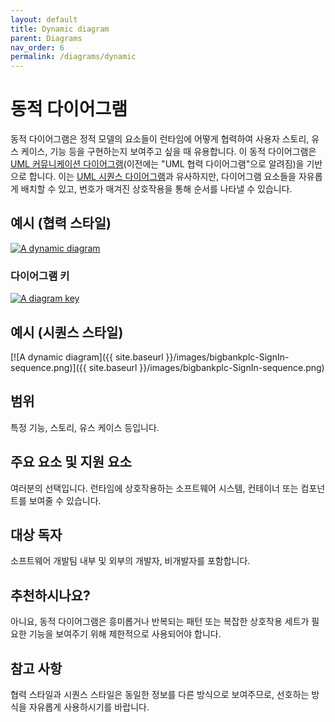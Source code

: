```yaml
---
layout: default
title: Dynamic diagram
parent: Diagrams
nav_order: 6
permalink: /diagrams/dynamic
---
```


# 동적 다이어그램

동적 다이어그램은 정적 모델의 요소들이 런타임에 어떻게 협력하여 사용자 스토리, 유스 케이스, 기능 등을 구현하는지 보여주고 싶을 때 유용합니다. 이 동적 다이어그램은 [UML 커뮤니케이션 다이어그램](https://en.wikipedia.org/wiki/Communication_diagram)(이전에는 "UML 협력 다이어그램"으로 알려짐)을 기반으로 합니다. 이는 [UML 시퀀스 다이어그램](https://en.wikipedia.org/wiki/Sequence_diagram)과 유사하지만, 다이어그램 요소들을 자유롭게 배치할 수 있고, 번호가 매겨진 상호작용을 통해 순서를 나타낼 수 있습니다.

## 예시 (협력 스타일)

[![A dynamic diagram](https://static.structurizr.com/workspace/36141/diagrams/SignIn.png)](https://static.structurizr.com/workspace/36141/diagrams/SignIn.png)

### 다이어그램 키

[![A diagram key](https://static.structurizr.com/workspace/36141/diagrams/SignIn-key.png)](https://static.structurizr.com/workspace/36141/diagrams/SignIn-key.png)

## 예시 (시퀀스 스타일)

[![A dynamic diagram]({{ site.baseurl }}/images/bigbankplc-SignIn-sequence.png)]({{ site.baseurl }}/images/bigbankplc-SignIn-sequence.png)

## 범위

특정 기능, 스토리, 유스 케이스 등입니다.

## 주요 요소 및 지원 요소

여러분의 선택입니다. 런타임에 상호작용하는 소프트웨어 시스템, 컨테이너 또는 컴포넌트를 보여줄 수 있습니다.

## 대상 독자

소프트웨어 개발팀 내부 및 외부의 개발자, 비개발자를 포함합니다.

## 추천하시나요?

아니요, 동적 다이어그램은 흥미롭거나 반복되는 패턴 또는 복잡한 상호작용 세트가 필요한 기능을 보여주기 위해 제한적으로 사용되어야 합니다.

## 참고 사항

협력 스타일과 시퀀스 스타일은 동일한 정보를 다른 방식으로 보여주므로, 선호하는 방식을 자유롭게 사용하시기를 바랍니다.

<script type="application/javascript" src="https://code.jquery.com/jquery-3.7.1.slim.min.js"></script>
<script type="application/javascript" src="/assets/c4model.js"></script>
